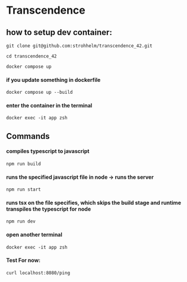 # Transcendence

## how to setup dev container:
```
git clone git@github.com:strohhelm/transcendence_42.git
```

```
cd transcendence_42
```
```
docker compose up 
```
#### if you update something in dockerfile
```
docker compose up --build
```

#### enter the container in the terminal
```
docker exec -it app zsh
```

## Commands

#### compiles typescript to javascript
```
npm run build  
```

#### runs the specified javascript file in node -> runs the server
```
npm run start
```
#### runs tsx on the file specifies, which skips the build stage and runtime transpiles the typescript for node
```
npm run dev
```

#### open another terminal
```
docker exec -it app zsh
```
#### Test For now:
```
curl localhost:8080/ping
```

